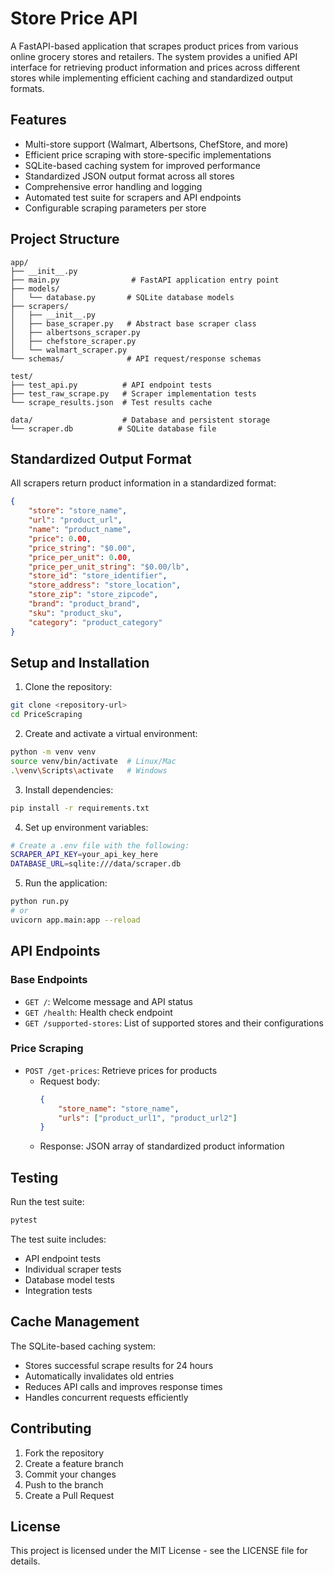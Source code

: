 # Store Price API

A FastAPI-based application that scrapes product prices from various online grocery stores and retailers. The system provides a unified API interface for retrieving product information and prices across different stores while implementing efficient caching and standardized output formats.

## Features

- Multi-store support (Walmart, Albertsons, ChefStore, and more)
- Efficient price scraping with store-specific implementations
- SQLite-based caching system for improved performance
- Standardized JSON output format across all stores
- Comprehensive error handling and logging
- Automated test suite for scrapers and API endpoints
- Configurable scraping parameters per store

## Project Structure 

```
app/
├── __init__.py
├── main.py                # FastAPI application entry point
├── models/
│   └── database.py       # SQLite database models
├── scrapers/
│   ├── __init__.py
│   ├── base_scraper.py   # Abstract base scraper class
│   ├── albertsons_scraper.py
│   ├── chefstore_scraper.py
│   └── walmart_scraper.py
└── schemas/              # API request/response schemas

test/
├── test_api.py          # API endpoint tests
├── test_raw_scrape.py   # Scraper implementation tests
└── scrape_results.json  # Test results cache

data/                    # Database and persistent storage
└── scraper.db          # SQLite database file
```

## Standardized Output Format

All scrapers return product information in a standardized format:

```json
{
    "store": "store_name",
    "url": "product_url",
    "name": "product_name",
    "price": 0.00,
    "price_string": "$0.00",
    "price_per_unit": 0.00,
    "price_per_unit_string": "$0.00/lb",
    "store_id": "store_identifier",
    "store_address": "store_location",
    "store_zip": "store_zipcode",
    "brand": "product_brand",
    "sku": "product_sku",
    "category": "product_category"
}
```

## Setup and Installation

1. Clone the repository:
```bash
git clone <repository-url>
cd PriceScraping
```

2. Create and activate a virtual environment:
```bash
python -m venv venv
source venv/bin/activate  # Linux/Mac
.\venv\Scripts\activate   # Windows
```

3. Install dependencies:
```bash
pip install -r requirements.txt
```

4. Set up environment variables:
```bash
# Create a .env file with the following:
SCRAPER_API_KEY=your_api_key_here
DATABASE_URL=sqlite:///data/scraper.db
```

5. Run the application:
```bash
python run.py
# or
uvicorn app.main:app --reload
```

## API Endpoints

### Base Endpoints
- `GET /`: Welcome message and API status
- `GET /health`: Health check endpoint
- `GET /supported-stores`: List of supported stores and their configurations

### Price Scraping
- `POST /get-prices`: Retrieve prices for products
  - Request body:
    ```json
    {
        "store_name": "store_name",
        "urls": ["product_url1", "product_url2"]
    }
    ```
  - Response: JSON array of standardized product information

## Testing

Run the test suite:
```bash
pytest
```

The test suite includes:
- API endpoint tests
- Individual scraper tests
- Database model tests
- Integration tests

## Cache Management

The SQLite-based caching system:
- Stores successful scrape results for 24 hours
- Automatically invalidates old entries
- Reduces API calls and improves response times
- Handles concurrent requests efficiently

## Contributing

1. Fork the repository
2. Create a feature branch
3. Commit your changes
4. Push to the branch
5. Create a Pull Request

## License

This project is licensed under the MIT License - see the LICENSE file for details.
